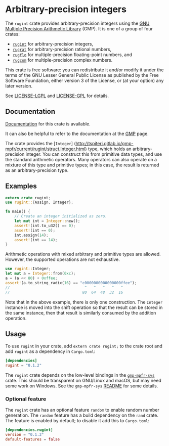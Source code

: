 # Arbitrary-precision integers

The `rugint` crate provides arbitrary-precision integers using the
[GNU Multiple Precision Arithmetic Library](https://gmplib.org/)
(GMP). It is one of a group of four crates:

  * [`rugint`](https://tspiteri.gitlab.io/gmp-mpfr/rugint/)
    for arbitrary-precision integers,
  * [`rugrat`](https://tspiteri.gitlab.io/gmp-mpfr/rugrat/)
    for arbitrary-precision rational numbers,
  * [`rugflo`](https://tspiteri.gitlab.io/gmp-mpfr/rugflo/)
    for multiple-precision floating-point numbers, and
  * [`rugcom`](https://tspiteri.gitlab.io/gmp-mpfr/rugcom/)
    for multiple-precision complex numbers.

This crate is free software: you can redistribute it and/or modify it
under the terms of the GNU Lesser General Public License as published
by the Free Software Foundation, either version 3 of the License, or
(at your option) any later version.
  
See [LICENSE-LGPL](LICENSE-LGPL.md) and [LICENSE-GPL](LICENSE-GPL.md)
for details.

## Documentation

[Documentation](https://tspiteri.gitlab.io/gmp-mpfr/rugint/) for this
crate is available.

It can also be helpful to refer to the documentation at the
[GMP](https://gmplib.org/manual/) page.

The crate provides the
[`Integer`]
(http://tspiteri.gitlab.io/gmp-mpfr/current/rugint/struct.Integer.html)
type, which holds an arbitrary-precision integer. You can construct
this from primitive data types, and use the standard arithmetic
operators. Many operators can also operate on a mixture of this type
and primitive types; in this case, the result is returned as an
arbitrary-precision type.

## Examples

```rust
extern crate rugint;
use rugint::{Assign, Integer};

fn main() {
    // Create an integer initialized as zero.
    let mut int = Integer::new();
    assert!(int.to_u32() == 0);
    assert!(int == 0);
    int.assign(14);
    assert!(int == 14);
}
```

Arithmetic operations with mixed arbitrary and primitive types are
allowed. However, the supported operations are not exhaustive.

```rust
use rugint::Integer;
let mut a = Integer::from(0xc);
a = (a << 80) + 0xffee;
assert!(a.to_string_radix(16) == "c0000000000000000ffee");
//                                 ^   ^   ^   ^   ^
//                                80  64  48  32  16
```

Note that in the above example, there is only one construction.
The `Integer` instance is moved into the shift operation so that
the result can be stored in the same instance, then that result is
similarly consumed by the addition operation.

## Usage

To use `rugint` in your crate, add `extern crate rugint;` to the crate
root and add `rugint` as a dependency in `Cargo.toml`:

```toml
[dependencies]
rugint = "0.1.2"
```

The `rugint` crate depends on the low-level bindings in the
[`gmp-mpfr-sys`](https://gitlab.com/tspiteri/gmp-mpfr-sys) crate. This
should be transparent on GNU/Linux and macOS, but may need some work
on Windows. See the `gmp-mpfr-sys`
[README](https://gitlab.com/tspiteri/gmp-mpfr-sys/blob/master/README.md)
for some details.

### Optional feature

The `rugint` crate has an optional feature `random` to enable random
number generation. The `random` feature has a build dependency on the
`rand` crate. The feature is enabled by default; to disable it add
this to `Cargo.toml`:

```toml
[dependencies.rugint]
version = "0.1.2"
default-features = false
```
